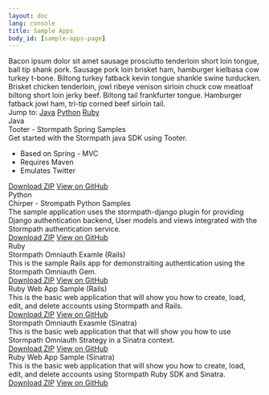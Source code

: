 ```yaml
---
layout: doc
lang: console
title: Sample Apps
body_id: [sample-apps-page]
---
```


<div id="sample-apps-wrapper">
  <div class="sample-apps-top">
    <div class="sample-apps-top-text">
      Bacon ipsum dolor sit amet sausage prosciutto tenderloin short loin tongue, ball tip shank pork. Sausage pork loin brisket ham, hamburger kielbasa cow turkey t-bone. Biltong turkey fatback kevin tongue shankle swine turducken. Brisket chicken tenderloin, jowl ribeye venison sirloin chuck cow meatloaf biltong short loin jerky beef. Biltong tail frankfurter tongue. Hamburger fatback jowl ham, tri-tip corned beef sirloin tail.
    </div>
    <div class="sample-apps-jump-to">
      <span>Jump to:</span>
      <a class="jump-to-java" href="#sample-apps-java-container-jump">Java</a>
      <a class="jump-to-python" href="#sample-apps-python-container-jump">Python</a>
      <a class="jump-to-ruby" href="#sample-apps-ruby-container-jump">Ruby</a>
    </div>
  </div>
  <div id="sample-apps-java-container">
    <a id="sample-apps-java-container-jump"></a>
    <div class="java-title">Java</div>
    <div class="panel-container">
      <div class="panel-title">Tooter - Stormpath Spring Samples</div>
      <div class="panel-inner">
        <div class="panel-text">
          Get started with the Stormpath java SDK using Tooter.
          <ul>
            <li>Based on Spring - MVC</li>
            <li>Requires Maven</li>
            <li>Emulates Twitter</li>
          </ul>
        </div>
        <div class="panel-buttons">
          <a class="btn-download" href="http://github.com">Download ZIP</a>
          <a class="btn-github" href="http://github.com">View on GitHub</a>
        </div>
      </div>
    </div>
  </div>

  <div id="sample-apps-python-container">
    <a id="sample-apps-python-container-jump"></a>
    <div class="python-title">Python</div>
    <div class="panel-container">
      <div class="panel-title">Chirper - Strompath Python Samples</div>
      <div class="panel-inner">
        <div class="panel-text">
          The sample application uses the stormpath-django plugin for providing 
          Django authentication backend, User models and views integrated with 
          the Stormpath authentication service.
        </div>
        <div class="panel-buttons">
          <a class="btn-download" href="http://github.com">Download ZIP</a>
          <a class="btn-github" href="http://github.com">View on GitHub</a>
        </div>
      </div>
    </div>
  </div>

  <div id="sample-apps-ruby-container">
    <a id="sample-apps-ruby-container-jump"></a>
    <div class="ruby-title">Ruby</div>
    <div class="panel-container">
      <div class="panel-title">Stormpath Omniauth Examle (Rails)</div>
      <div class="panel-inner">
        <div class="panel-text">
          This is the sample Rails app for demonstraiting authentication using 
          the Stormpath Omniauth Gem.
        </div>
        <div class="panel-buttons">
          <a class="btn-download" href="http://github.com">Download ZIP</a>
          <a class="btn-github" href="http://github.com">View on GitHub</a>
        </div>
      </div>
    </div>
    <div class="panel-container">
      <div class="panel-title">Ruby Web App Sample (Rails)</div>
      <div class="panel-inner">
        <div class="panel-text">
          This is the basic web application that will show you how to create, 
          load, edit, and delete accounts using Stormpath and Rails.
        </div>
        <div class="panel-buttons">
          <a class="btn-download" href="http://github.com">Download ZIP</a>
          <a class="btn-github" href="http://github.com">View on GitHub</a>
        </div>
      </div>
    </div>
    <div class="panel-container">
      <div class="panel-title">Stormpath Omniauth Exasmle (Sinatra)</div>
      <div class="panel-inner">
        <div class="panel-text">
          This is the basic web application that that will show you how to use 
          Stormpath Omniauth Strategy in a Sinatra context.
        </div>
        <div class="panel-buttons">
          <a class="btn-download" href="http://github.com">Download ZIP</a>
          <a class="btn-github" href="http://github.com">View on GitHub</a>
        </div>
      </div>
    </div>
    <div class="panel-container">
      <div class="panel-title">Ruby Web App Sample (Sinatra)</div>
      <div class="panel-inner">
        <div class="panel-text">
          This is the basic web application that will show you how to create, 
          load, edit, and delete accounts using Stormpath Ruby SDK and Sinatra.
        </div>
        <div class="panel-buttons">
          <a class="btn-download" href="http://github.com">Download ZIP</a>
          <a class="btn-github" href="http://github.com">View on GitHub</a>
        </div>
      </div>
    </div>
  </div>
</div>